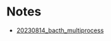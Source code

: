 # Notes

- [20230814_bacth_multiprocess](https://github.com/KarenKaoK/Notes/tree/20230814_bacth_multiprocess)


